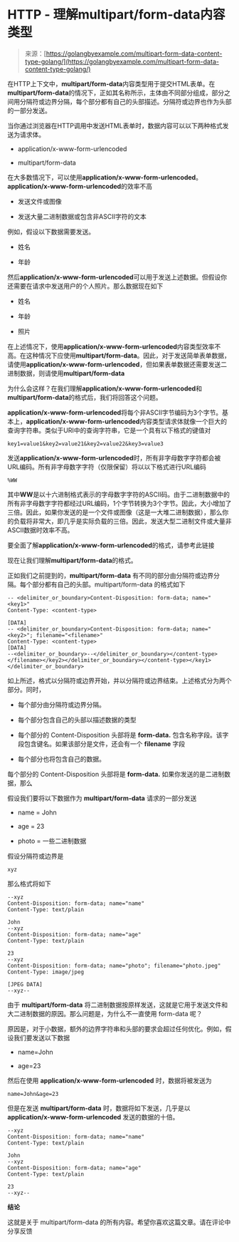 <!--yml

分类：未分类

日期：2024-10-13 06:33:41

-->

# HTTP - 理解multipart/form-data内容类型

> 来源：[https://golangbyexample.com/multipart-form-data-content-type-golang/](https://golangbyexample.com/multipart-form-data-content-type-golang/)

在HTTP上下文中，**multipart/form-data**内容类型用于提交HTML表单。在**multipart/form-data**的情况下，正如其名称所示，主体由不同部分组成，部分之间用分隔符或边界分隔，每个部分都有自己的头部描述。分隔符或边界也作为头部的一部分发送。

当你通过浏览器在HTTP调用中发送HTML表单时，数据内容可以以下两种格式发送为请求体。

+   application/x-www-form-urlencoded

+   multipart/form-data

在大多数情况下，可以使用**application/x-www-form-urlencoded**。**application/x-www-form-urlencoded**的效率不高

+   发送文件或图像

+   发送大量二进制数据或包含非ASCII字符的文本

例如，假设以下数据需要发送。

+   姓名

+   年龄

然后**application/x-www-form-urlencoded**可以用于发送上述数据。但假设你还需要在请求中发送用户的个人照片。那么数据现在如下

+   姓名

+   年龄

+   照片

在上述情况下，使用**application/x-www-form-urlencoded**内容类型效率不高。在这种情况下应使用**multipart/form-data**。因此，对于发送简单表单数据，请使用**application/x-www-form-urlencoded**，但如果表单数据还需要发送二进制数据，则请使用**multipart/form-data**

为什么会这样？在我们理解**application/x-www-form-urlencoded**和**multipart/form-data**的格式后，我们将回答这个问题。

**application/x-www-form-urlencoded**将每个非ASCII字节编码为3个字节。基本上，**application/x-www-form-urlencoded**内容类型请求体就像一个巨大的查询字符串。类似于URI中的查询字符串，它是一个具有以下格式的键值对

```
key1=value1&key2=value21&key2=value22&key3=value3
```

发送**application/x-www-form-urlencoded**时，所有非字母数字字符都会被URL编码。所有非字母数字字符（仅限保留）将以以下格式进行URL编码

```
%WW
```

其中**WW**是以十六进制格式表示的字母数字字符的ASCII码。由于二进制数据中的所有非字母数字字符都经过URL编码，1个字节转换为3个字节。因此，大小增加了三倍。因此，如果你发送的是一个文件或图像（这是一大堆二进制数据），那么你的负载将非常大，即几乎是实际负载的三倍。因此，发送大型二进制文件或大量非ASCII数据时效率不高。

要全面了解**application/x-www-form-urlencoded**的格式，请参考此链接

现在让我们理解**multipart/form-data**的格式。

正如我们之前提到的，**multipart/form-data** 有不同的部分由分隔符或边界分隔。每个部分都有自己的头部。multipart/form-data 的格式如下

```
-- <delimiter_or_boundary>Content-Disposition: form-data; name="<key1>"
Content-Type: <content-type>

[DATA]
-- <delimiter_or_boundary>Content-Disposition: form-data; name="<key2>"; filename="<filename>"
Content-Type: <content-type>
[DATA]
--<delimiter_or_boundary>--</delimiter_or_boundary></content-type></filename></key2></delimiter_or_boundary></content-type></key1></delimiter_or_boundary>
```

如上所述，格式以分隔符或边界开始，并以分隔符或边界结束。上述格式分为两个部分。同时，

+   每个部分由分隔符或边界分隔。

+   每个部分包含自己的头部以描述数据的类型

+   每个部分的 Content-Disposition 头部将是 **form-data.** 包含名称字段。该字段包含键名。如果该部分是文件，还会有一个 **filename** 字段

+   每个部分也将包含自己的数据。

每个部分的 Content-Disposition 头部将是 **form-data.** 如果你发送的是二进制数据，那么

假设我们要将以下数据作为 **multipart/form-data** 请求的一部分发送

+   name = John

+   age = 23

+   photo = 一些二进制数据

假设分隔符或边界是

```
xyz
```

那么格式将如下

```
--xyz
Content-Disposition: form-data; name="name"
Content-Type: text/plain

John
--xyz
Content-Disposition: form-data; name="age"
Content-Type: text/plain

23
--xyz
Content-Disposition: form-data; name="photo"; filename="photo.jpeg"
Content-Type: image/jpeg

[JPEG DATA]
--xyz--
```

由于 **multipart/form-data** 将二进制数据按原样发送，这就是它用于发送文件和大二进制数据的原因。那么问题是，为什么不一直使用 form-data 呢？

原因是，对于小数据，额外的边界字符串和头部的要求会超过任何优化。例如，假设我们要发送以下数据

+   name=John

+   age=23

然后在使用 **application/x-www-form-urlencoded** 时，数据将被发送为

```
name=John&age=23
```

但是在发送 **multipart/form-data** 时，数据将如下发送，几乎是以 **application/x-www-form-urlencoded** 发送的数据的十倍。

```
--xyz
Content-Disposition: form-data; name="name"
Content-Type: text/plain

John
--xyz
Content-Disposition: form-data; name="age"
Content-Type: text/plain

23
--xyz--
```

**结论**

这就是关于 multipart/form-data 的所有内容。希望你喜欢这篇文章。请在评论中分享反馈
